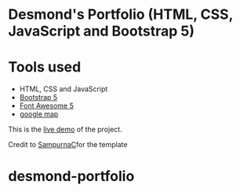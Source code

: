 Desmond's Portfolio (HTML, CSS, JavaScript and Bootstrap 5)
=======


# Tools used #
* HTML, CSS and JavaScript
* [Bootstrap 5](https://getbootstrap.com/docs/5.0/getting-started/introduction/)
* [Font Awesome 5](https://fontawesome.com/)
* [google map](https://www.embed-map.com/)

This is the [live demo](https://brad-portfolio.netlify.app/) of the project. 

Credit to [SampurnaC](https://github.com/SampurnaC)for the template 

# desmond-portfolio
